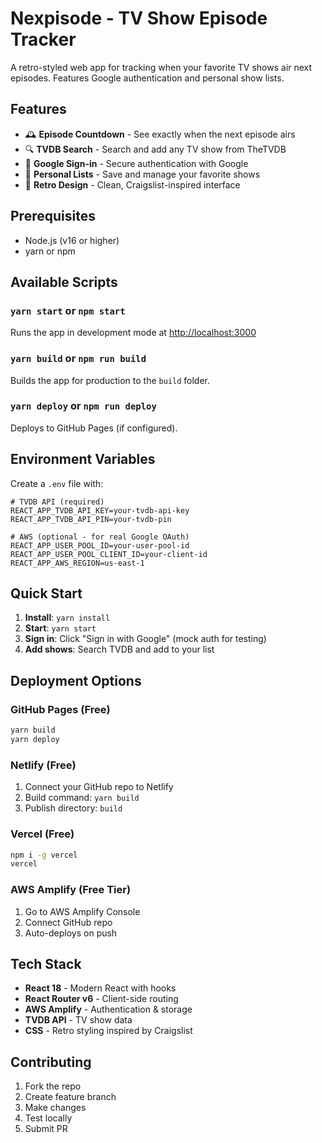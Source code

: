 # Nexpisode - TV Show Episode Tracker

A retro-styled web app for tracking when your favorite TV shows air next episodes. Features Google authentication and personal show lists.

## Features

- 🕰️ **Episode Countdown** - See exactly when the next episode airs
- 🔍 **TVDB Search** - Search and add any TV show from TheTVDB
- 👤 **Google Sign-in** - Secure authentication with Google
- 📝 **Personal Lists** - Save and manage your favorite shows
- 🎨 **Retro Design** - Clean, Craigslist-inspired interface

## Prerequisites

- Node.js (v16 or higher)
- yarn or npm

## Available Scripts

### `yarn start` or `npm start`

Runs the app in development mode at [http://localhost:3000](http://localhost:3000)

### `yarn build` or `npm run build`

Builds the app for production to the `build` folder.

### `yarn deploy` or `npm run deploy`

Deploys to GitHub Pages (if configured).

## Environment Variables

Create a `.env` file with:
```
# TVDB API (required)
REACT_APP_TVDB_API_KEY=your-tvdb-api-key
REACT_APP_TVDB_API_PIN=your-tvdb-pin

# AWS (optional - for real Google OAuth)
REACT_APP_USER_POOL_ID=your-user-pool-id
REACT_APP_USER_POOL_CLIENT_ID=your-client-id
REACT_APP_AWS_REGION=us-east-1
```

## Quick Start

1. **Install**: `yarn install`
2. **Start**: `yarn start`
3. **Sign in**: Click "Sign in with Google" (mock auth for testing)
4. **Add shows**: Search TVDB and add to your list

## Deployment Options

### GitHub Pages (Free)
```bash
yarn build
yarn deploy
```

### Netlify (Free)
1. Connect your GitHub repo to Netlify
2. Build command: `yarn build`
3. Publish directory: `build`

### Vercel (Free)
```bash
npm i -g vercel
vercel
```

### AWS Amplify (Free Tier)
1. Go to AWS Amplify Console
2. Connect GitHub repo
3. Auto-deploys on push

## Tech Stack

- **React 18** - Modern React with hooks
- **React Router v6** - Client-side routing
- **AWS Amplify** - Authentication & storage
- **TVDB API** - TV show data
- **CSS** - Retro styling inspired by Craigslist

## Contributing

1. Fork the repo
2. Create feature branch
3. Make changes
4. Test locally
5. Submit PR